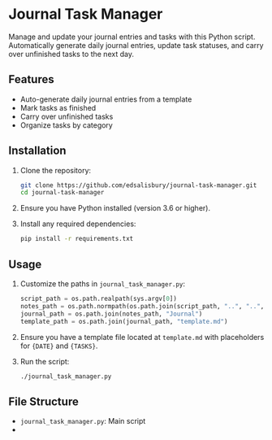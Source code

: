 # Journal Task Manager

Manage and update your journal entries and tasks with this Python script. Automatically generate daily journal entries, update task statuses, and carry over unfinished tasks to the next day.

## Features

- Auto-generate daily journal entries from a template
- Mark tasks as finished
- Carry over unfinished tasks
- Organize tasks by category

## Installation

1. Clone the repository:
    ```bash
    git clone https://github.com/edsalisbury/journal-task-manager.git
    cd journal-task-manager
    ```

2. Ensure you have Python installed (version 3.6 or higher).

3. Install any required dependencies:
    ```bash
    pip install -r requirements.txt
    ```

## Usage

1. Customize the paths in `journal_task_manager.py`:
    ```python
    script_path = os.path.realpath(sys.argv[0])
    notes_path = os.path.normpath(os.path.join(script_path, "..", "..", "..", "Notes"))
    journal_path = os.path.join(notes_path, "Journal")
    template_path = os.path.join(journal_path, "template.md")
    ```

2. Ensure you have a template file located at `template.md` with placeholders for `{DATE}` and `{TASKS}`.

3. Run the script:
    ```bash
    ./journal_task_manager.py
    ```

## File Structure

- `journal_task_manager.py`: Main script
- 
